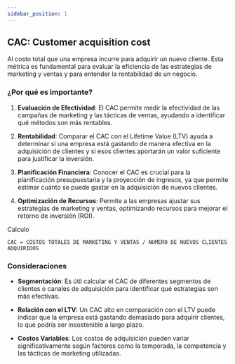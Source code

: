```yaml
---
sidebar_position: 1
---
```


## CAC: Customer acquisition cost

Al costo total que una empresa incurre para adquirir un nuevo cliente. Esta métrica es fundamental para evaluar la eficiencia de las estrategias de marketing y ventas y para entender la rentabilidad de un negocio.

### ¿Por qué es importante?

1. **Evaluación de Efectividad**: El CAC permite medir la efectividad de las campañas de marketing y las tácticas de ventas, ayudando a identificar qué métodos son más rentables.
    
2. **Rentabilidad**: Comparar el CAC con el Lifetime Value (LTV) ayuda a determinar si una empresa está gastando de manera efectiva en la adquisición de clientes y si esos clientes aportarán un valor suficiente para justificar la inversión.
    
3. **Planificación Financiera**: Conocer el CAC es crucial para la planificación presupuestaria y la proyección de ingresos, ya que permite estimar cuánto se puede gastar en la adquisición de nuevos clientes.
    
4. **Optimización de Recursos**: Permite a las empresas ajustar sus estrategias de marketing y ventas, optimizando recursos para mejorar el retorno de inversión (ROI).

Calculo

```
CAC = COSTOS TOTALES DE MARKETING Y VENTAS / NUMERO DE NUEVOS CLIENTES ADQUIRIDOS
```

### Consideraciones

- **Segmentación**: Es útil calcular el CAC de diferentes segmentos de clientes o canales de adquisición para identificar qué estrategias son más efectivas.
    
- **Relación con el LTV**: Un CAC alto en comparación con el LTV puede indicar que la empresa está gastando demasiado para adquirir clientes, lo que podría ser insostenible a largo plazo.
    
- **Costos Variables**: Los costos de adquisición pueden variar significativamente según factores como la temporada, la competencia y las tácticas de marketing utilizadas.